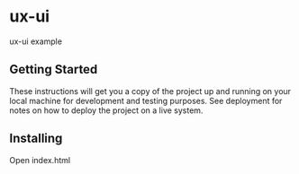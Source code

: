 # ux-ui
ux-ui example

## Getting Started
These instructions will get you a copy of the project up and running on your local machine for development and testing purposes. See deployment for notes on how to deploy the project on a live system.

## Installing
Open index.html
